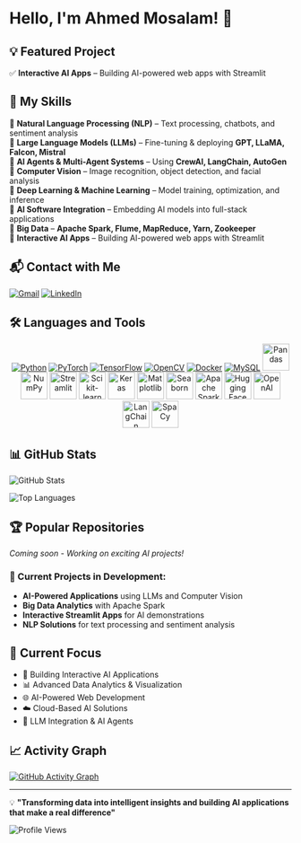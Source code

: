 # Hello, I'm Ahmed Mosalam! 👋

## 💡 Featured Project
✅ **Interactive AI Apps** – Building AI-powered web apps with Streamlit

## 🧠 My Skills

🔹 **Natural Language Processing (NLP)** – Text processing, chatbots, and sentiment analysis  
🔹 **Large Language Models (LLMs)** – Fine-tuning & deploying **GPT, LLaMA, Falcon, Mistral**  
🔹 **AI Agents & Multi-Agent Systems** – Using **CrewAI, LangChain, AutoGen**  
🔹 **Computer Vision** – Image recognition, object detection, and facial analysis  
🔹 **Deep Learning & Machine Learning** – Model training, optimization, and inference  
🔹 **AI Software Integration** – Embedding AI models into full-stack applications  
🔹 **Big Data** – **Apache Spark, Flume, MapReduce, Yarn, Zookeeper**  
🔹 **Interactive AI Apps** – Building AI-powered web apps with Streamlit  

## 📬 Contact with Me

[![Gmail](https://img.shields.io/badge/Gmail-D14836?style=for-the-badge&logo=gmail&logoColor=white)](mailto:ahmedmosalam46@gmail.com)
[![LinkedIn](https://img.shields.io/badge/LinkedIn-0077B5?style=for-the-badge&logo=linkedin&logoColor=white)](https://www.linkedin.com/in/mosalam2/)

## 🛠️ Languages and Tools

<p align="center">
  <a href="https://www.python.org/"><img src="https://skillicons.dev/icons?i=python&theme=dark" alt="Python" /></a>
  <a href="https://pytorch.org/"><img src="https://skillicons.dev/icons?i=pytorch&theme=dark" alt="PyTorch" /></a>
  <a href="https://www.tensorflow.org/"><img src="https://skillicons.dev/icons?i=tensorflow&theme=dark" alt="TensorFlow" /></a>
  <a href="https://opencv.org/"><img src="https://skillicons.dev/icons?i=opencv&theme=dark" alt="OpenCV" /></a>
  <a href="https://www.docker.com/"><img src="https://skillicons.dev/icons?i=docker&theme=dark" alt="Docker" /></a>
  <a href="https://www.mysql.com/"><img src="https://skillicons.dev/icons?i=mysql&theme=dark" alt="MySQL" /></a>
  <a href="https://pandas.pydata.org/"><img src="https://cdn.jsdelivr.net/gh/devicons/devicon/icons/pandas/pandas-original.svg" alt="Pandas" width="48" height="48"/></a>
  <a href="https://numpy.org/"><img src="https://cdn.jsdelivr.net/gh/devicons/devicon/icons/numpy/numpy-original.svg" alt="NumPy" width="48" height="48"/></a>
  <a href="https://streamlit.io/"><img src="https://streamlit.io/images/brand/streamlit-mark-color.png" alt="Streamlit" width="48" height="48"/></a>
  <a href="https://scikit-learn.org/"><img src="https://upload.wikimedia.org/wikipedia/commons/0/05/Scikit_learn_logo_small.svg" alt="Scikit-learn" width="48" height="48"/></a>
  <a href="https://keras.io/"><img src="https://upload.wikimedia.org/wikipedia/commons/a/ae/Keras_logo.svg" alt="Keras" width="48" height="48"/></a>
  <a href="https://matplotlib.org/"><img src="https://matplotlib.org/stable/_images/sphx_glr_logos2_003.png" alt="Matplotlib" width="48" height="48"/></a>
  <a href="https://seaborn.pydata.org/"><img src="https://seaborn.pydata.org/_images/logo-mark-lightbg.svg" alt="Seaborn" width="48" height="48"/></a>
  <a href="https://spark.apache.org/"><img src="https://spark.apache.org/images/spark-logo-trademark.png" alt="Apache Spark" width="48" height="48"/></a>
  <a href="https://huggingface.co/"><img src="https://huggingface.co/front/assets/huggingface_logo-noborder.svg" alt="Hugging Face" width="48" height="48"/></a>
  <a href="https://openai.com/"><img src="https://cdn.worldvectorlogo.com/logos/openai-2.svg" alt="OpenAI" width="48" height="48"/></a>
  <a href="https://www.langchain.com/"><img src="https://python.langchain.com/img/brand/wordmark.png" alt="LangChain" width="48" height="48"/></a>
  <a href="https://spacy.io/"><img src="https://spacy.io/images/logo.svg" alt="SpaCy" width="48" height="48"/></a>
</p></p>

## 📊 GitHub Stats

![GitHub Stats](https://github-readme-stats.vercel.app/api?username=ahmedmosalam2&show_icons=true&theme=dark&hide_border=true&bg_color=0D1117)

![Top Languages](https://github-readme-stats.vercel.app/api/top-langs/?username=ahmedmosalam2&layout=compact&theme=dark&hide_border=true&bg_color=0D1117)

## 🏆 Popular Repositories

*Coming soon - Working on exciting AI projects!*

### 🤖 Current Projects in Development:
- **AI-Powered Applications** using LLMs and Computer Vision
- **Big Data Analytics** with Apache Spark
- **Interactive Streamlit Apps** for AI demonstrations
- **NLP Solutions** for text processing and sentiment analysis

## 🎯 Current Focus

- 🤖 Building Interactive AI Applications
- 📊 Advanced Data Analytics & Visualization
- 🌐 AI-Powered Web Development
- ☁️ Cloud-Based AI Solutions
- 🔗 LLM Integration & AI Agents

## 📈 Activity Graph

[![GitHub Activity Graph](https://github-readme-activity-graph.vercel.app/graph?username=ahmedmosalam&theme=github-compact)](https://github.com/ahmedmosalam)

---

💡 **"Transforming data into intelligent insights and building AI applications that make a real difference"**

![Profile Views](https://komarev.com/ghpvc/?username=ahmedmosalam&color=brightgreen)

